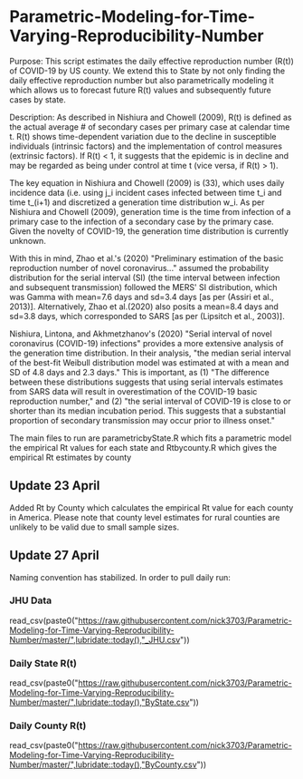 # Parametric-Modeling-for-Time-Varying-Reproducibility-Number

Purpose: This script estimates the daily effective reproduction number (R(t)) of COVID-19 by US county. We extend this to State by not only finding the daily effective reproduction number but also parametrically modeling it which allows us to forecast future R(t) values and subsequently future cases by state.

Description: As described in Nishiura and Chowell (2009), R(t) is defined as the actual average # 
of secondary cases per primary case at calendar time t. R(t) shows time-dependent variation due
to the decline in susceptible individuals (intrinsic factors) and the implementation of control 
measures (extrinsic factors). If R(t) < 1, it suggests that the epidemic is in decline and 
may be regarded as being under control at time t (vice versa, if R(t) > 1).

The key equation in Nishiura and Chowell (2009) is (33), which uses daily incidence data (i.e. using j_i incident cases infected between time t_i and time t_(i+1) and discretized a 
generation time distribution w_i. As per Nishiura and Chowell (2009), generation time is
the time from infection of a primary case to the infection of a secondary case by the primary 
case. Given the novelty of COVID-19, the generation time distribution is currently unknown. 

With this in mind, Zhao et al.'s (2020) "Preliminary estimation of the basic reproduction number 
of novel coronavirus..." assumed the probability distribution for the serial interval (SI) (the time 
interval between infection and subsequent transmission) followed the MERS' SI distribution, which 
was Gamma with mean=7.6 days and sd=3.4 days [as per (Assiri et al., 2013)]. Alternatively, Zhao et al.(2020) also posits a mean=8.4 days and sd=3.8 days, which corresponded to SARS [as per (Lipsitch et al., 
2003)]. 

Nishiura, Lintona, and Akhmetzhanov's (2020) "Serial interval of novel coronavirus (COVID-19) infections"
provides a more extensive analysis of the generation time distribution. In their analysis, "the median
serial interval of the best-fit Weibull distribution model was estimated at with a mean and SD of 4.8
days and 2.3 days." This is important, as (1) "The difference between these distributions suggests that
using serial intervals estimates from SARS data will result in overestimation of the COVID-19 basic reproduction 
number," and (2) "the serial interval of COVID-19 is close to or shorter than its median incubation period. 
This suggests that a substantial proportion of secondary transmission may occur prior to illness onset."

The main files to run are parametricbyState.R which fits a parametric model the empirical Rt values for each state and Rtbycounty.R which gives the empirical Rt estimates by county

## Update 23 April

Added Rt by County which calculates the empirical Rt value for each county in America.  Please note that county level estimates for rural counties are unlikely to be valid due to small sample sizes.

## Update 27 April

Naming convention has stabilized.  In order to pull daily run:

### JHU Data
read_csv(paste0("https://raw.githubusercontent.com/nick3703/Parametric-Modeling-for-Time-Varying-Reproducibility-Number/master/",lubridate::today(),"_JHU.csv"))

### Daily State R(t)
read_csv(paste0("https://raw.githubusercontent.com/nick3703/Parametric-Modeling-for-Time-Varying-Reproducibility-Number/master/",lubridate::today(),"ByState.csv"))

### Daily County R(t)

read_csv(paste0("https://raw.githubusercontent.com/nick3703/Parametric-Modeling-for-Time-Varying-Reproducibility-Number/master/",lubridate::today(),"ByCounty.csv"))


